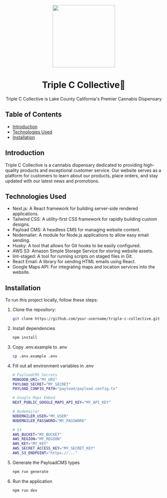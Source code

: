<p align="center">
  <img src="https://triple-c-collective.vercel.app/_next/image?url=%2F_next%2Fstatic%2Fmedia%2Flogo.80aa9f42.png&w=3840&q=75" width="200px" />
</p>

<h1 align="center">Triple C Collective🌿</h1>

<p align="center">Triple C Collective is Lake County California's Premier Cannabis Dispensary</p>

## Table of Contents

- [Introduction](#introduction)
- [Technologies Used](#technologies-used)
- [Installation](#installation)

## Introduction

Triple C Collective is a cannabis dispensary dedicated to providing high-quality products and exceptional customer service. Our website serves as a platform for customers to learn about our products, place orders, and stay updated with our latest news and promotions.

## Technologies Used

- Next.js: A React framework for building server-side rendered applications.
- Tailwind CSS: A utility-first CSS framework for rapidly building custom designs.
- Payload CMS: A headless CMS for managing website content.
- Nodemailer: A module for Node.js applications to allow easy email sending.
- Husky: A tool that allows for Git hooks to be easily configured.
- AWS S3: Amazon Simple Storage Service for storing website assets.
- lint-staged: A tool for running scripts on staged files in Git.
- React Email: A library for sending HTML emails using React.
- Google Maps API: For integrating maps and location services into the website.

## Installation

To run this project locally, follow these steps:

1. Clone the repository:

   ```bash
   git clone https://github.com/your-username/triple-c-collective.git
   ```

2. Install dependencies

   ```bash
   npm install
   ```

3. Copy .env.example to .env

   ```bash
   cp .env.example .env
   ```

4. Fill out all environment variables in .env

   ```bash
   # PayloadCMS Secrets
   MONGODB_URI="MY_URI"
   PAYLOAD_SECRET="MY_SECRET"
   PAYLOAD_CONFIG_PATH="payload/payload.config.ts"

   # Google Maps Embed
   NEXT_PUBLIC_GOOGLE_MAPS_API_KEY="MY_API_KEY"

   # Nodemailer
   NODEMAILER_USER="MY_USER"
   NODEMAILER_PASSWORD="MY_PASSWORD"

   # S3
   AWS_BUCKET="MY_BUCKET"
   AWS_REGION="MY_REGION"
   AWS_KEY="MY_KEY"
   AWS_SECRET_ACCESS_KEY="MY_SECRET_KEY"
   AWS_S3_ENDPOINT="https://..."
   ```

5. Generate the PayloadCMS types

   ```bash
   npm run generate
   ```

6. Run the application

   ```bash
   npm run dev
   ```
